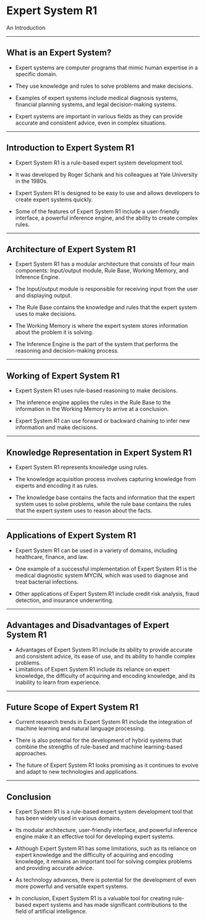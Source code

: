 # Expert System R1
An Introduction

---
<!-- slide style="font-size:20pt; font-family: Consolas" -->
## What is an Expert System?
- Expert systems are computer programs that mimic human expertise in a specific domain.

- They use knowledge and rules to solve problems and make decisions.

- Examples of expert systems include medical diagnosis systems, financial planning systems, and legal decision-making systems.

- Expert systems are important in various fields as they can provide accurate and consistent advice, even in complex situations.

---
<!-- slide style="font-size:20pt; font-family: Consolas" -->
## Introduction to Expert System R1

- Expert System R1 is a rule-based expert system development tool.

- It was developed by Roger Schank and his colleagues at Yale University in the 1980s.

- Expert System R1 is designed to be easy to use and allows developers to create expert systems quickly.

- Some of the features of Expert System R1 include a user-friendly interface, a powerful inference engine, and the ability to create complex rules.

---
<!-- slide style="font-size:20pt; font-family: Consolas" -->
## Architecture of Expert System R1

- Expert System R1 has a modular architecture that consists of four main components: Input/output module, Rule Base, Working Memory, and Inference Engine.

- The Input/output module is responsible for receiving input from the user and displaying output.

- The Rule Base contains the knowledge and rules that the expert system uses to make decisions.

- The Working Memory is where the expert system stores information about the problem it is solving.

- The Inference Engine is the part of the system that performs the reasoning and decision-making process.

---
<!-- slide style="font-size:20pt; font-family: Consolas" -->
## Working of Expert System R1

- Expert System R1 uses rule-based reasoning to make decisions.

- The inference engine applies the rules in the Rule Base to the information in the Working Memory to arrive at a conclusion.

- Expert System R1 can use forward or backward chaining to infer new information and make decisions.

---
<!-- slide style="font-size:20pt; font-family: Consolas" -->
## Knowledge Representation in Expert System R1

- Expert System R1 represents knowledge using rules.

- The knowledge acquisition process involves capturing knowledge from experts and encoding it as rules.

- The knowledge base contains the facts and information that the expert system uses to solve problems, while the rule base contains the rules that the expert system uses to reason about the facts.

---
<!-- slide style="font-size:20pt; font-family: Consolas" -->
## Applications of Expert System R1

- Expert System R1 can be used in a variety of domains, including healthcare, finance, and law.

- One example of a successful implementation of Expert System R1 is the medical diagnostic system MYCIN, which was used to diagnose and treat bacterial infections.

- Other applications of Expert System R1 include credit risk analysis, fraud detection, and insurance underwriting.

---
<!-- slide style="font-size:20pt; font-family: Consolas" -->
## Advantages and Disadvantages of Expert System R1

- Advantages of Expert System R1 include its ability to provide accurate and consistent advice, its ease of use, and its ability to handle complex problems.
- Limitations of Expert System R1 include its reliance on expert knowledge, the difficulty of acquiring and encoding knowledge, and its inability to learn from experience.

---
<!-- slide style="font-size:20pt; font-family: Consolas" -->
## Future Scope of Expert System R1

- Current research trends in Expert System R1 include the integration of machine learning and natural language processing.

- There is also potential for the development of hybrid systems that combine the strengths of rule-based and machine learning-based approaches.

- The future of Expert System R1 looks promising as it continues to evolve and adapt to new technologies and applications.

---
<!-- slide style="font-size:20pt; font-family: Consolas" -->
## Conclusion

- Expert System R1 is a rule-based expert system development tool that has been widely used in various domains.

- Its modular architecture, user-friendly interface, and powerful inference engine make it an effective tool for developing expert systems.

- Although Expert System R1 has some limitations, such as its reliance on expert knowledge and the difficulty of acquiring and encoding knowledge, it remains an important tool for solving complex problems and providing accurate advice.

- As technology advances, there is potential for the development of even more powerful and versatile expert systems.

- In conclusion, Expert System R1 is a valuable tool for creating rule-based expert systems and has made significant contributions to the field of artificial intelligence.